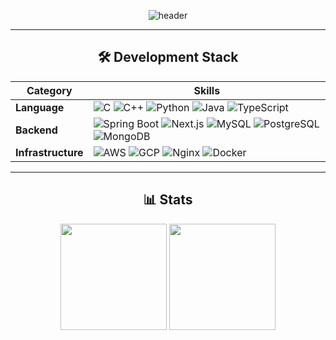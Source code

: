 <div align="center">

![header](https://capsule-render.vercel.app/api?type=rect&color=gradient&height=150&section=header&text=YuHyun%27s%20Github&fontSize=40&fontColor=ffffff&desc=Backend%20Engineer&descAlignY=70)

---

## 🛠️ Development Stack

| Category       | Skills |
|----------------|--------|
| **Language**   | ![C](https://img.shields.io/badge/C-A8B9CC?style=for-the-badge&logo=c&logoColor=white) ![C++](https://img.shields.io/badge/C++-00599C?style=for-the-badge&logo=cplusplus&logoColor=white) ![Python](https://img.shields.io/badge/Python-3776AB?style=for-the-badge&logo=python&logoColor=white) ![Java](https://img.shields.io/badge/Java-007396?style=for-the-badge&logo=openjdk&logoColor=white) ![TypeScript](https://img.shields.io/badge/TypeScript-3178C6?style=for-the-badge&logo=typescript&logoColor=white) |
| **Backend**    | ![Spring Boot](https://img.shields.io/badge/SpringBoot-6DB33F?style=for-the-badge&logo=springboot&logoColor=white) ![Next.js](https://img.shields.io/badge/Next.js-000000?style=for-the-badge&logo=nextdotjs&logoColor=white) ![MySQL](https://img.shields.io/badge/MySQL-4479A1?style=for-the-badge&logo=mysql&logoColor=white) ![PostgreSQL](https://img.shields.io/badge/PostgreSQL-4169E1?style=for-the-badge&logo=postgresql&logoColor=white) ![MongoDB](https://img.shields.io/badge/MongoDB-47A248?style=for-the-badge&logo=mongodb&logoColor=white) |
| **Infrastructure** | ![AWS](https://img.shields.io/badge/AWS-232F3E?style=for-the-badge&logo=amazonaws&logoColor=white) ![GCP](https://img.shields.io/badge/Google_Cloud-4285F4?style=for-the-badge&logo=googlecloud&logoColor=white) ![Nginx](https://img.shields.io/badge/Nginx-009639?style=for-the-badge&logo=nginx&logoColor=white) ![Docker](https://img.shields.io/badge/Docker-2496ED?style=for-the-badge&logo=docker&logoColor=white) |

---

## 📊 Stats

<div align="center">
  <img src="http://mazassumnida.wtf/api/v2/generate_badge?boj=zynny" height="170"/>
  <img src="https://github-readme-stats.vercel.app/api?username=top6543top&show_icons=true&theme=tokyonight" height="170"/>
</div>

</div>
